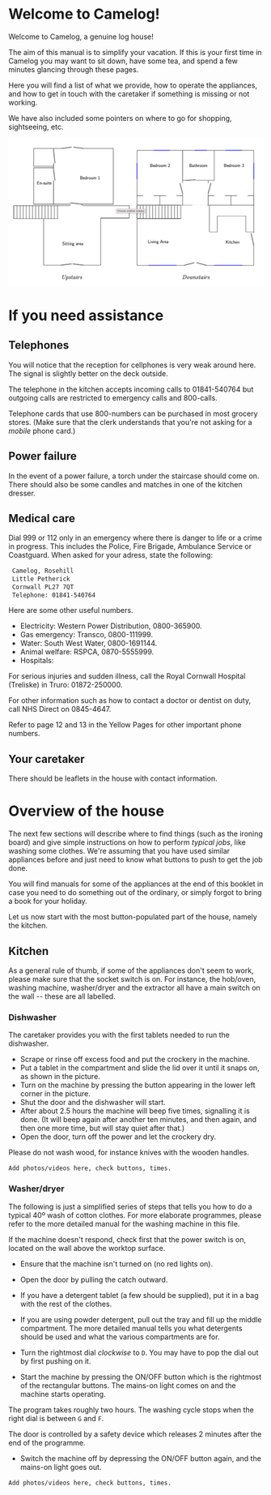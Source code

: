 # Welcome to Camelog!

Welcome to Camelog, a genuine log house!

The aim of this manual is to simplify your vacation.
If this is your first time in Camelog you may want to sit down,
have some tea, and spend a few minutes glancing through these pages.

Here you will find a list of what we provide, how to operate
the appliances, and how to get in touch with the caretaker
if something is missing or not working.

We have also included some pointers on where to go for shopping, sightseeing, etc.

![Floorplan](floorplan.png)

# If you need assistance

## Telephones

You will notice that the reception for cellphones is very weak around here.
The signal is slightly better on the deck outside.

The telephone in the kitchen accepts incoming calls to 01841-540764 but
outgoing calls are restricted to emergency calls and 800-calls.

Telephone cards that use 800-numbers can be purchased in most grocery stores.
(Make sure that the clerk understands that you're not asking for a *mobile*
phone card.)

## Power failure

In the event of a power failure, a torch under the staircase should
come on.  There should also be some candles and matches in one of
the kitchen dresser.

## Medical care

Dial 999 or 112 only in an emergency where there is danger to life
or a crime in progress.  This includes the Police, Fire Brigade,
Ambulance Service or Coastguard.  When asked for your adress, state
the following:
```
 Camelog, Rosehill
 Little Petherick
 Cornwall PL27 7QT
 Telephone: 01841-540764
```

Here are some other useful numbers.

- Electricity: Western Power Distribution, 0800-365900.
- Gas emergency: Transco, 0800-111999.
- Water: South West Water, 0800-1691144.
- Animal welfare: RSPCA, 0870-5555999.
- Hospitals:

For serious injuries and sudden illness, call
the Royal Cornwall Hospital (Treliske) in Truro: 01872-250000.

For other information such as how to contact a doctor or
dentist on duty, call NHS Direct on 0845-4647.

Refer to page 12 and 13 in the Yellow Pages for other important 
phone numbers.

## Your caretaker

There should be leaflets in the house with contact information.

# Overview of the house

The next few sections will describe where to find things
(such as the ironing board) and give simple instructions on how to
perform *typical jobs*, like washing some clothes.
We're assuming that you have used similar appliances
before and just need to know what buttons to push to get the job done.

You will find manuals for some of the appliances at the end of this 
booklet in case you need to do something out of the ordinary,
or simply forgot to bring a book for your holiday.

Let us now start with the most button-populated part of the house, 
namely the kitchen.

## Kitchen

As a general rule of thumb, if some of the appliances don't seem to
work, please make sure that the socket switch is on.  For instance,
the hob/oven, washing machine, washer/dryer and the extractor all
have a main switch on the wall -- these are all labelled.

### Dishwasher

The caretaker provides you with the first tablets needed to run the dishwasher.

- Scrape or rinse off excess food and put the crockery in the machine.
- Put a tablet in the compartment and slide the lid over it until it 
  snaps on, as shown in the picture.
- Turn on the machine by pressing the button appearing in the
 lower left corner in the picture.
- Shut the door and the dishwasher will start.
- After about 2.5 hours the machine will beep five times, 
 signalling it is done.  (It will beep again
 after another ten minutes, and then again, and then one more time,
 but will stay quiet after that.)
- Open the door, turn off the power and let the crockery dry.

Please do not wash wood, for instance knives with the wooden handles.

```
Add photos/videos here, check buttons, times.
```

### Washer/dryer

The following is just a simplified series of steps that
tells you how to do a typical 40º wash of cotton clothes.
For more elaborate programmes, please refer to the more detailed manual
for the washing machine in this file.

If the machine doesn't respond, check first that the power switch is on,
located on the wall above the worktop surface.

- Ensure that the machine isn't turned on (no red lights on).
- Open the door by pulling the catch outward.

- If you have a detergent tablet (a few should be supplied), 
  put it in a bag with the rest of the clothes.
- If you are using powder detergent, pull out the tray and fill up the 
  middle compartment.  The more detailed manual tells you
  what detergents should be used and what the various compartments are for.

- Turn the rightmost dial *clockwise* to `D`.
  You may have to pop the dial out by first pushing on it.
- Start the machine by pressing the ON/OFF button which is the 
  rightmost of the rectangular buttons.  The mains-on light
  comes on and the machine starts operating.

The program takes roughly two hours.  The washing cycle stops 
when the right dial is between `G` and `F`.

The door is controlled by a safety device which releases 2 minutes 
after the end of the programme. 

- Switch the machine off by depressing the ON/OFF button again, and
  the mains-on light goes out.

```
Add photos/videos here, check buttons, times.
```




